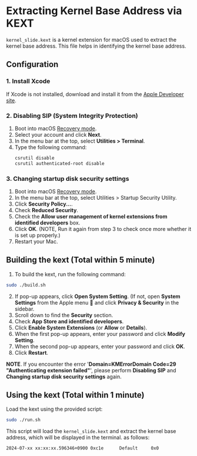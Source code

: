 # Extracting Kernel Base Address via KEXT

`kernel_slide.kext` is a kernel extension for macOS used to extract the kernel base address. 
This file helps in identifying the kernel base address.

## Configuration 

### 1. Install Xcode 
If Xcode is not installed, download and install it from the [Apple Developer site](https://developer.apple.com/xcode/).

### 2. Disabling SIP (System Integrity Protection)
1. Boot into macOS [Recovery mode](https://support.apple.com/en-us/102518).
2. Select your account and click **Next**.
2. In the menu bar at the top, select **Utilities > Terminal**.
3. Type the following command:
   ```bash
   csrutil disable
   csrutil authenticated-root disable
   ```

### 3. Changing startup disk security settings 
1. Boot into macOS [Recovery mode](https://support.apple.com/en-us/102518).
2. In the menu bar at the top, select Utilities > Startup Security Utility.
3. Click **Security Policy...**.
4. Check **Reduced Security**.
5. Check the **Allow user management of kernel extensions from identified developers** box.
6. Click **OK**. (NOTE, Run it again from step 3 to check once more whether it is set up properly.)
7. Restart your Mac.


## Building the kext (Total within 5 minute)
1. To build the kext, run the following command:
```bash
sudo ./build.sh
```
2. If pop-up appears, click **Open System Setting**. (If not, open **System Settings** from the Apple menu  and click **Privacy & Security** in the sidebar.
3. Scroll down to find the **Security** section.
4. Check **App Store and identified developers**.
5. Click **Enable System Extensions** (or **Allow** or **Details**).
6. When the first pop-up appears, enter your password and click **Modify Setting**.
7. When the second pop-up appears, enter your password and click **OK**.
8. Click **Restart**.

**NOTE**. If you encounter the error '**Domain=KMErrorDomain Code=29 "Authenticating extension failed"**', please perform **Disabling SIP** and **Changing startup disk security settings** again.


## Using the kext (Total within 1 minute)
Load the kext using the provided script:
```bash
sudo ./run.sh
```

This script will load the `kernel_slide.kext` and extract the kernel base address, which will be displayed in the terminal. as follows:
```bash
2024-07-xx xx:xx:xx.596346+0900 0xc1e      Default     0x0                  0      0    kernel: (kernel_slide) [SysBumps] base = 0xfffffe002724c000
```

